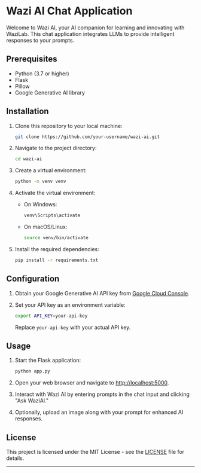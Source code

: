 # Wazi AI Chat Application

Welcome to Wazi AI, your AI companion for learning and innovating with WaziLab. This chat application integrates LLMs to provide intelligent responses to your prompts.

## Prerequisites

- Python (3.7 or higher)
- Flask
- Pillow
- Google Generative AI library

## Installation

1. Clone this repository to your local machine:

   ```bash
   git clone https://github.com/your-username/wazi-ai.git
   ```

2. Navigate to the project directory:

   ```bash
   cd wazi-ai
   ```

3. Create a virtual environment:

   ```bash
   python -m venv venv
   ```

4. Activate the virtual environment:

   - On Windows:

     ```bash
     venv\Scripts\activate
     ```

   - On macOS/Linux:

     ```bash
     source venv/bin/activate
     ```

5. Install the required dependencies:

   ```bash
   pip install -r requirements.txt
   ```

## Configuration

1. Obtain your Google Generative AI API key from [Google Cloud Console]([https://console.cloud.google.com/](https://ai.google.dev/?utm_source=google&utm_medium=cpc&utm_campaign=brand_core_brand&gad_source=1&gclid=CjwKCAiAiP2tBhBXEiwACslfngAxn-QUwOMi3vFIsxbRWJ-hGAJDWscx-xsz5bmsFEyGWgYeqx1WXRoCY2EQAvD_BwE)).

2. Set your API key as an environment variable:

   ```bash
   export API_KEY=your-api-key
   ```

   Replace `your-api-key` with your actual API key.

## Usage

1. Start the Flask application:

   ```bash
   python app.py
   ```

2. Open your web browser and navigate to [http://localhost:5000](http://localhost:5000).

3. Interact with Wazi AI by entering prompts in the chat input and clicking "Ask WaziAI."

4. Optionally, upload an image along with your prompt for enhanced AI responses.

## License

This project is licensed under the MIT License - see the [LICENSE](LICENSE) file for details.

---
